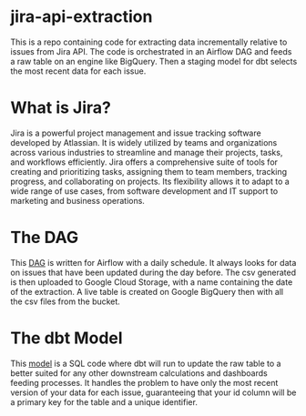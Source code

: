 # jira-api-extraction
This is a repo containing code for extracting data incrementally relative to issues from Jira API. The code is orchestrated in an Airflow DAG and feeds a raw table on an engine like BigQuery. Then a staging model for dbt selects the most recent data for each issue.
# What is Jira?
Jira is a powerful project management and issue tracking software developed by Atlassian. It is widely utilized by teams and organizations across various industries to streamline and manage their projects, tasks, and workflows efficiently. Jira offers a comprehensive suite of tools for creating and prioritizing tasks, assigning them to team members, tracking progress, and collaborating on projects. Its flexibility allows it to adapt to a wide range of use cases, from software development and IT support to marketing and business operations.
# The DAG
This [DAG](jira_issues.py) is written for Airflow with a daily schedule. It always looks for data on issues that have been updated during the day before. The csv generated is then uploaded to Google Cloud Storage, with a name containing the date of the extraction. A live table is created on Google BigQuery then with all the csv files from the bucket.
# The dbt Model
This [model](staging_jira_issues.sql) is a SQL code where dbt will run to update the raw table to a better suited for any other downstream calculations and dashboards feeding processes. It handles the problem to have only the most recent version of your data for each issue, guaranteeing that your id column will be a primary key for the table and a unique identifier.